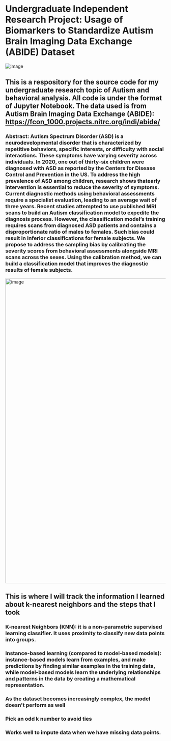 # Undergraduate Independent Research Project: Usage of Biomarkers to Standardize Autism Brain Imaging Data Exchange (ABIDE) Dataset

![image](https://github.com/user-attachments/assets/25bc8055-8ae6-4d41-971a-fcdd59532ac6)

## This is a respository for the source code for my undergraduate research topic of Autism and behavioral analysis. All code is under the format of Jupyter Notebook. The data used is from Autism Brain Imaging Data Exchange (ABIDE): https://fcon_1000.projects.nitrc.org/indi/abide/ 
### Abstract: Autism Spectrum Disorder (ASD) is a neurodevelopmental disorder that is characterized by repetitive behaviors, specific interests, or difficulty with social interactions. These symptoms have varying severity across individuals. In 2020, one out of thirty-six children were diagnosed with ASD as reported by the Centers for Disease Control and Prevention in the US. To address the high prevalence of ASD among children, research shows thatearly intervention is essential to reduce the severity of symptoms. Current diagnostic methods using behavioral assessments require a specialist evaluation, leading to an average wait of three years. Recent studies attempted to use published MRI scans to build an Autism classification model to expedite the diagnosis process. However, the classification model’s training requires scans from diagnosed ASD patients and contains a disproportionate ratio of males to females. Such bias could result in inferior classifications for female subjects. We propose to address the sampling bias by calibrating the severity scores from behavioral assessments alongside MRI scans across the sexes. Using the calibration method, we can build a classification model that improves the diagnostic results of female subjects. 
<img width="958" alt="image" src="https://github.com/user-attachments/assets/9a6aeb19-334c-4184-9992-adbeb4c141c3">


## This is where I will track the information I learned about k-nearest neighbors and the steps that I took 

### K-nearest Neighbors (KNN): it is a non-parametric supervised learning classifier. It uses proximity to classify new data points into groups. 
### Instance-based learning (compared to model-based models): instance-based models learn from examples, and make predictions by finding similar examples in the training data, while model-based models learn the underlying relationships and patterns in the data by creating a mathematical representation.
### As the dataset becomes increasingly complex, the model doesn't perform as well
### Pick an odd k number to avoid ties 
### Works well to impute data when we have missing data points. 
